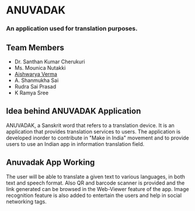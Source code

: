 # ANUVADAK
### An application used for translation purposes.
## Team Members
- Dr. Santhan Kumar Cherukuri
- Ms. Mounica Nutakki
- [Aishwarya Verma](https://www.linkedin.com/in/aishwarya-verma-av107)
- A. Shanmukha Sai
- Rudra Sai Prasad
- K Ramya Sree
## Idea behind ANUVADAK Application
ANUVADAK, a Sanskrit word that refers to a translation device. It is an application that
provides translation services to users.
The application is developed inorder to contribute in "Make in India" movement and to provide users to use an Indian app in information translation field.
## Anuvadak App Working
The user will be able to translate a given text to various languages, in both text and speech format. Also QR and barcode scanner is provided and the link generated can be browsed in the Web-Viewer feature of the app. Image recognition feature is also added to entertain the users and help in social networking tags.
